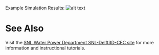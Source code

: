 Example Simulation Results: 
![alt text][logo]

[logo]: http://energy.sandia.gov/wp-content/uploads/2016/09/Delft3D-Web-Page-Image-2-turbine.png "SNL-Delft3D-CEC Simulation"

# See Also
Visit the [SNL Water Power Department SNL-Delft3D-CEC site](http://energy-dev.sandia.gov/energy/renewable-energy/water-power/market-acceleration-deployment/snl-delft3d-cec/ "SNL-Delft3D-CEC") for more information and instructional tutorials.



